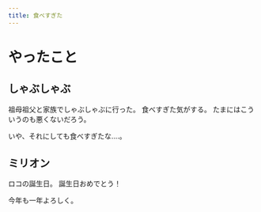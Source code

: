 ```yaml
---
title: 食べすぎた
---
```


# やったこと

## しゃぶしゃぶ

祖母祖父と家族でしゃぶしゃぶに行った。
食べすぎた気がする。
たまにはこういうのも悪くないだろう。

いや、それにしても食べすぎたな‥‥。

## ミリオン

ロコの誕生日。
誕生日おめでとう！

今年も一年よろしく。
